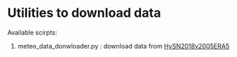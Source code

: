 # Utilities to download data

Available scirpts:
1. meteo_data_donwloader.py : download data from  [HySN2018v2005ERA5](https://zenodo.org/records/5947547)